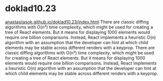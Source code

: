 # doklad10.23

<a href="https://anastasiiasok.github.io/doklad10.23" target="_blank">anastasiiasok.github.io/doklad10.23/index.html</a>
There are classic diffing algorithms with O(n³) time complexity, which might be used for creating a tree of React elements. But it means for displaying 1000 elements would require one billion comparisons.
Instead, React implements a heuristic O(n) algorithm with an assumption that the developer can hint at which child elements may be stable across different renders with a keyprop.
There are classic diffing algorithms with O(n³) time complexity, which might be used for creating a tree of React elements. But it means for displaying 1000 elements would require one billion comparisons.
Instead, React implements a heuristic O(n) algorithm with an assumption that the developer can hint at which child elements may be stable across different renders with a keyprop.
